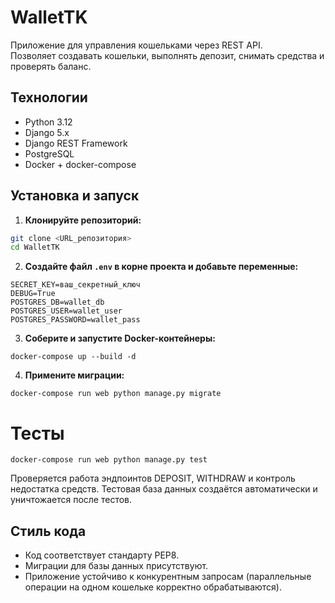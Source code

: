 # WalletTK

Приложение для управления кошельками через REST API.  
Позволяет создавать кошельки, выполнять депозит, снимать средства и проверять баланс.

## Технологии

- Python 3.12  
- Django 5.x  
- Django REST Framework  
- PostgreSQL  
- Docker + docker-compose  

## Установка и запуск

1. **Клонируйте репозиторий:**
```bash
git clone <URL_репозитория>
cd WalletTK
```

2. **Создайте файл `.env` в корне проекта и добавьте переменные:**
```env
SECRET_KEY=ваш_секретный_ключ
DEBUG=True
POSTGRES_DB=wallet_db
POSTGRES_USER=wallet_user
POSTGRES_PASSWORD=wallet_pass
```

3. **Соберите и запустите Docker-контейнеры:**
```
docker-compose up --build -d
```

4. **Примените миграции:**
```
docker-compose run web python manage.py migrate
```

# Тесты 
```
docker-compose run web python manage.py test
```
Проверяется работа эндпоинтов DEPOSIT, WITHDRAW и контроль недостатка средств.
Тестовая база данных создаётся автоматически и уничтожается после тестов.
  
  ## Стиль кода

* Код соответствует стандарту PEP8.
* Миграции для базы данных присутствуют.
* Приложение устойчиво к конкурентным запросам (параллельные операции на одном кошельке корректно обрабатываются).
